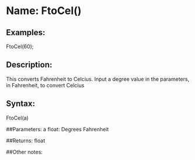 # Name: FtoCel()

## Examples:
FtoCel(60);

## Description:
This converts Fahrenheit to Celcius. Input a degree value in the parameters, in Fahrenheit, to convert Celcius

## Syntax:
FtoCel(a)

##Parameters: 
a float: Degrees Fahrenheit 

##Returns:
float 

##Other notes:

